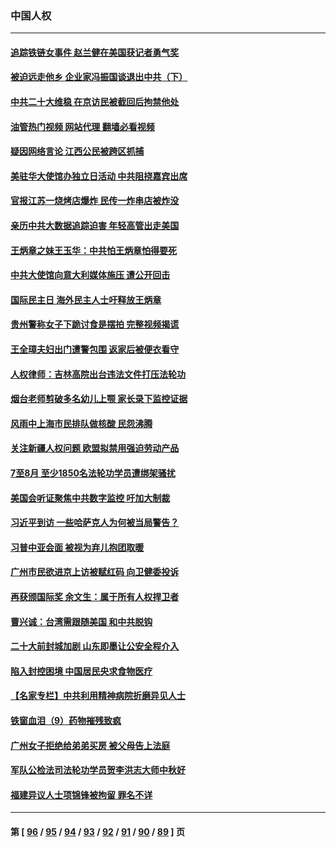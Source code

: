 ### 中国人权
---
#### [追踪铁链女事件 赵兰健在美国获记者勇气奖](../../pages/ncid278/n13827296.md?09190445) 
#### [被迫远走他乡 企业家冯振国谈退出中共（下）](../../pages/ncid278/n13827432.md?09190445) 
#### [中共二十大维稳 在京访民被截回后拘禁他处](../../pages/ncid278/n13827605.md?09190445) 
#### [油管热门视频 网站代理 翻墙必看视频](http://209.222.30.114:81/youtube.html?09190445)
#### [疑因网络言论 江西公民被跨区抓捕](../../pages/ncid278/n13827298.md?09190445) 
#### [美驻华大使馆办独立日活动 中共阻挠嘉宾出席](../../pages/ncid278/n13827240.md?09190445) 
#### [官报江苏一烧烤店爆炸 民传一炸串店被炸没](../../pages/ncid278/n13827054.md?09190445) 
#### [亲历中共大数据追踪迫害 年轻高管出走美国](../../pages/ncid278/n13826859.md?09190445) 
#### [王炳章之妹王玉华：中共怕王炳章怕得要死](../../pages/ncid278/n13826911.md?09190445) 
#### [中共大使馆向意大利媒体施压 遭公开回击](../../pages/ncid278/n13826038.md?09190445) 
#### [国际民主日 海外民主人士吁释放王炳章](../../pages/ncid278/n13826558.md?09190445) 
#### [贵州警称女子下跪讨食是摆拍 完整视频揭谎](../../pages/ncid278/n13826144.md?09190445) 
#### [王全璋夫妇出门遭警包围 返家后被便衣看守](../../pages/ncid278/n13826096.md?09190445) 
#### [人权律师：吉林高院出台违法文件打压法轮功](../../pages/ncid278/n13825665.md?09190445) 
#### [烟台老师剪破多名幼儿上颚 家长录下监控证据](../../pages/ncid278/n13825668.md?09190445) 
#### [风雨中上海市民排队做核酸 民怨沸腾](../../pages/ncid278/n13825281.md?09190445) 
#### [关注新疆人权问题 欧盟拟禁用强迫劳动产品](../../pages/ncid278/n13825131.md?09190445) 
#### [7至8月 至少1850名法轮功学员遭绑架骚扰](../../pages/ncid278/n13824925.md?09190445) 
#### [美国会听证聚焦中共数字监控 吁加大制裁](../../pages/ncid278/n13825083.md?09190445) 
#### [习近平到访 一些哈萨克人为何被当局警告？](../../pages/ncid278/n13824905.md?09190445) 
#### [习普中亚会面 被视为弃儿抱团取暖](../../pages/ncid278/n13824963.md?09190445) 
#### [广州市民欲进京上访被赋红码 向卫健委投诉](../../pages/ncid278/n13824766.md?09190445) 
#### [再获颁国际奖 余文生：属于所有人权捍卫者](../../pages/ncid278/n13824702.md?09190445) 
#### [曹兴诚：台湾需跟随美国 和中共脱钩](../../pages/ncid278/n13824177.md?09190445) 
#### [二十大前封城加剧 山东即墨让公安全程介入](../../pages/ncid278/n13824364.md?09190445) 
#### [陷入封控困境 中国居民央求食物医疗](../../pages/ncid278/n13823589.md?09190445) 
#### [【名家专栏】中共利用精神病院折磨异见人士](../../pages/ncid278/n13823233.md?09190445) 
#### [铁窗血泪（9）药物摧残致疯](../../pages/ncid278/n13819243.md?09190445) 
#### [广州女子拒绝给弟弟买房 被父母告上法庭](../../pages/ncid278/n13823195.md?09190445) 
#### [军队公检法司法轮功学员贺李洪志大师中秋好](../../pages/ncid278/n13822021.md?09190445) 
#### [福建异议人士项锦锋被拘留 罪名不详](../../pages/ncid278/n13822521.md?09190445) 

---
#### 第 [ [96](./96.md?09190445) / [95](./95.md?09190445) / [94](./94.md?09190445) / [93](./93.md?09190445) / [92](./92.md?09190445) / [91](./91.md?09190445) / [90](./90.md?09190445) / [89](./89.md?09190445) ] 页
